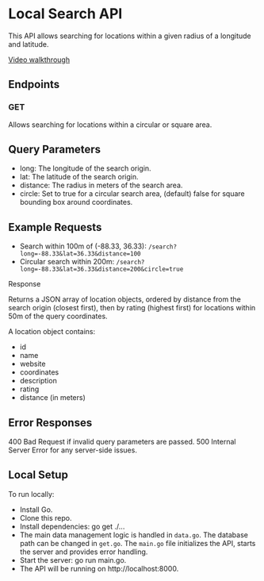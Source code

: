 # Local Search API

This API allows searching for locations within a given radius of a longitude and latitude.

[Video walkthrough](https://youtu.be/YFy0ZhSC3sk)

## Endpoints
### GET 
Allows searching for locations within a circular or square area.

## Query Parameters

- long: The longitude of the search origin.
- lat: The latitude of the search origin.
- distance: The radius in meters of the search area.
- circle: Set to true for a circular search area, (default) false for square bounding box around coordinates.

## Example Requests

- Search within 100m of (-88.33, 36.33):
`/search?long=-88.33&lat=36.33&distance=100`
- Circular search within 200m:
`/search?long=-88.33&lat=36.33&distance=200&circle=true`

Response

Returns a JSON array of location objects, ordered by distance from the search origin (closest first), then by rating (highest first) for locations within 50m of the query coordinates.

A location object contains:

- id
- name
- website
- coordinates
- description
- rating
- distance (in meters)
  
## Error Responses

400 Bad Request if invalid query parameters are passed.
500 Internal Server Error for any server-side issues.
## Local Setup
To run locally:

- Install Go.
- Clone this repo.
- Install dependencies: go get ./...
- The main data management logic is handled in `data.go`. The database path can be changed in `get.go`. The `main.go` file initializes the API, starts the server and provides error handling.
- Start the server: go run main.go.
- The API will be running on http://localhost:8000.


